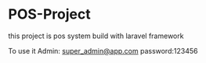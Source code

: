 # POS-Project
this project is pos system build with laravel framework

To use it 
Admin: super_admin@app.com
password:123456
